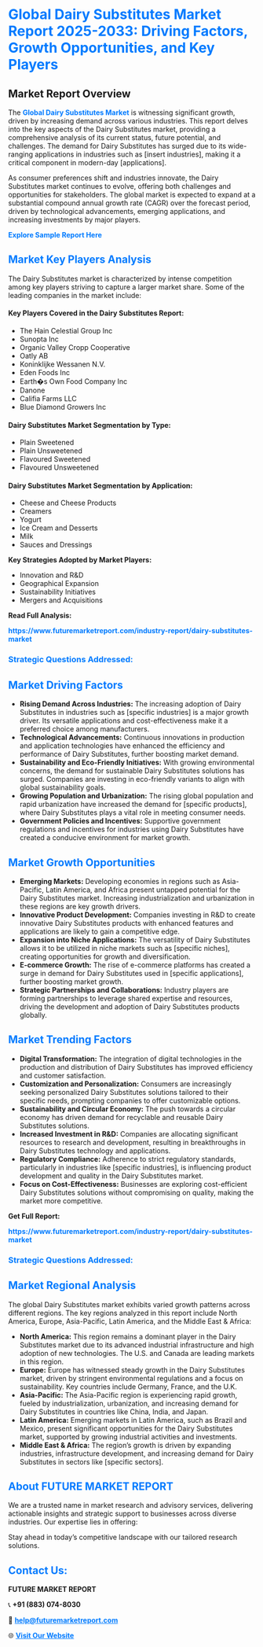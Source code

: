 <h1 style="color: #007BFF;">Global Dairy Substitutes Market Report 2025-2033: Driving Factors, Growth Opportunities, and Key Players</h1>

<section id="overview">
<h2>Market Report Overview</h2>
<p>The <a href="https://www.futuremarketreport.com/industry-report/dairy-substitutes-market" style="color: #007BFF; text-decoration: none;"><strong>Global Dairy Substitutes Market</strong></a> is witnessing significant growth, driven by increasing demand across various industries. This report delves into the key aspects of the Dairy Substitutes market, providing a comprehensive analysis of its current status, future potential, and challenges. The demand for Dairy Substitutes has surged due to its wide-ranging applications in industries such as [insert industries], making it a critical component in modern-day [applications].</p>
<p>As consumer preferences shift and industries innovate, the Dairy Substitutes market continues to evolve, offering both challenges and opportunities for stakeholders. The global market is expected to expand at a substantial compound annual growth rate (CAGR) over the forecast period, driven by technological advancements, emerging applications, and increasing investments by major players.</p>
</section>

<section id="overview">
<p><a href="https://www.futuremarketreport.com/request-sample/reportId=89845" style="color: #007BFF; text-decoration: none;"><strong>Explore Sample Report Here</strong></a></p>
</section>

<section id="key-players">
<h2 style="color: #007BFF;">Market Key Players Analysis</h2>
<p>The Dairy Substitutes market is characterized by intense competition among key players striving to capture a larger market share. Some of the leading companies in the market include:</p>
<h4>Key Players Covered in the Dairy Substitutes Report:</h4>
<ul><li>The Hain Celestial Group Inc</li><li>Sunopta Inc</li><li>Organic Valley Cropp Cooperative</li><li>Oatly AB</li><li>Koninklijke Wessanen N.V.</li><li>Eden Foods Inc</li><li>Earth�s Own Food Company Inc</li><li>Danone</li><li>Califia Farms LLC</li><li>Blue Diamond Growers Inc</li></ul>
<h4>Dairy Substitutes Market Segmentation by Type:</h4>
<ul><li>Plain Sweetened</li><li>Plain Unsweetened</li><li>Flavoured Sweetened</li><li>Flavoured Unsweetened</li></ul>

<h4>Dairy Substitutes Market Segmentation by Application:</h4>
<ul><li>Cheese and Cheese Products</li><li>Creamers</li><li>Yogurt</li><li>Ice Cream and Desserts</li><li>Milk</li><li>Sauces and Dressings</li></ul>
<p><strong>Key Strategies Adopted by Market Players:</strong></p>
<ul>
<li>Innovation and R&D</li>
<li>Geographical Expansion</li>
<li>Sustainability Initiatives</li>
<li>Mergers and Acquisitions</li>
</ul>
</section>

<section>
<p><strong>Read Full Analysis: </strong></p><a href="https://www.futuremarketreport.com/industry-report/dairy-substitutes-market" style="color: #007BFF; text-decoration: none;"><strong>https://www.futuremarketreport.com/industry-report/dairy-substitutes-market</strong></a>
<h3 style="color: #007BFF;">Strategic Questions Addressed:</h3>
</section>

<section id="driving-factors">
<h2 style="color: #007BFF;">Market Driving Factors</h2>
<ul>
<li><strong>Rising Demand Across Industries:</strong> The increasing adoption of Dairy Substitutes in industries such as [specific industries] is a major growth driver. Its versatile applications and cost-effectiveness make it a preferred choice among manufacturers.</li>
<li><strong>Technological Advancements:</strong> Continuous innovations in production and application technologies have enhanced the efficiency and performance of Dairy Substitutes, further boosting market demand.</li>
<li><strong>Sustainability and Eco-Friendly Initiatives:</strong> With growing environmental concerns, the demand for sustainable Dairy Substitutes solutions has surged. Companies are investing in eco-friendly variants to align with global sustainability goals.</li>
<li><strong>Growing Population and Urbanization:</strong> The rising global population and rapid urbanization have increased the demand for [specific products], where Dairy Substitutes plays a vital role in meeting consumer needs.</li>
<li><strong>Government Policies and Incentives:</strong> Supportive government regulations and incentives for industries using Dairy Substitutes have created a conducive environment for market growth.</li>
</ul>
</section>

<section id="growth-opportunities">
<h2 style="color: #007BFF;">Market Growth Opportunities</h2>
<ul>
<li><strong>Emerging Markets:</strong> Developing economies in regions such as Asia-Pacific, Latin America, and Africa present untapped potential for the Dairy Substitutes market. Increasing industrialization and urbanization in these regions are key growth drivers.</li>
<li><strong>Innovative Product Development:</strong> Companies investing in R&D to create innovative Dairy Substitutes products with enhanced features and applications are likely to gain a competitive edge.</li>
<li><strong>Expansion into Niche Applications:</strong> The versatility of Dairy Substitutes allows it to be utilized in niche markets such as [specific niches], creating opportunities for growth and diversification.</li>
<li><strong>E-commerce Growth:</strong> The rise of e-commerce platforms has created a surge in demand for Dairy Substitutes used in [specific applications], further boosting market growth.</li>
<li><strong>Strategic Partnerships and Collaborations:</strong> Industry players are forming partnerships to leverage shared expertise and resources, driving the development and adoption of Dairy Substitutes products globally.</li>
</ul>
</section>

<section id="trending-factors">
<h2 style="color: #007BFF;">Market Trending Factors</h2>
<ul>
<li><strong>Digital Transformation:</strong> The integration of digital technologies in the production and distribution of Dairy Substitutes has improved efficiency and customer satisfaction.</li>
<li><strong>Customization and Personalization:</strong> Consumers are increasingly seeking personalized Dairy Substitutes solutions tailored to their specific needs, prompting companies to offer customizable options.</li>
<li><strong>Sustainability and Circular Economy:</strong> The push towards a circular economy has driven demand for recyclable and reusable Dairy Substitutes solutions.</li>
<li><strong>Increased Investment in R&D:</strong> Companies are allocating significant resources to research and development, resulting in breakthroughs in Dairy Substitutes technology and applications.</li>
<li><strong>Regulatory Compliance:</strong> Adherence to strict regulatory standards, particularly in industries like [specific industries], is influencing product development and quality in the Dairy Substitutes market.</li>
<li><strong>Focus on Cost-Effectiveness:</strong> Businesses are exploring cost-efficient Dairy Substitutes solutions without compromising on quality, making the market more competitive.</li>
</ul>
</section>

<section>
<p><strong>Get Full Report: </strong></p><a href="https://www.futuremarketreport.com/industry-report/dairy-substitutes-market" style="color: #007BFF; text-decoration: none;"><strong>https://www.futuremarketreport.com/industry-report/dairy-substitutes-market</strong></a>
<h3 style="color: #007BFF;">Strategic Questions Addressed:</h3>
</section>


<section id="regional-analysis">
<h2 style="color: #007BFF;">Market Regional Analysis</h2>
<p>The global Dairy Substitutes market exhibits varied growth patterns across different regions. The key regions analyzed in this report include North America, Europe, Asia-Pacific, Latin America, and the Middle East & Africa:</p>
<ul>
<li><strong>North America:</strong> This region remains a dominant player in the Dairy Substitutes market due to its advanced industrial infrastructure and high adoption of new technologies. The U.S. and Canada are leading markets in this region.</li>
<li><strong>Europe:</strong> Europe has witnessed steady growth in the Dairy Substitutes market, driven by stringent environmental regulations and a focus on sustainability. Key countries include Germany, France, and the U.K.</li>
<li><strong>Asia-Pacific:</strong> The Asia-Pacific region is experiencing rapid growth, fueled by industrialization, urbanization, and increasing demand for Dairy Substitutes in countries like China, India, and Japan.</li>
<li><strong>Latin America:</strong> Emerging markets in Latin America, such as Brazil and Mexico, present significant opportunities for the Dairy Substitutes market, supported by growing industrial activities and investments.</li>
<li><strong>Middle East & Africa:</strong> The region’s growth is driven by expanding industries, infrastructure development, and increasing demand for Dairy Substitutes in sectors like [specific sectors].</li>
</ul>
</section>

<footer>
<h2 style="color: #007BFF;">About FUTURE MARKET REPORT</h2>
<p>We are a trusted name in market research and advisory services, delivering actionable insights and strategic support to businesses across diverse industries. Our expertise lies in offering:</p>

<p>Stay ahead in today’s competitive landscape with our tailored research solutions.</p>

<h2 style="color: #007BFF;">Contact Us:</h2>
<p><strong>FUTURE MARKET REPORT</strong></p>
<p>📞 <strong>+91 (883) 074-8030</strong></p>
<p>📧 <strong><a href="mailto:help@futuremarketreport.com" style="color: #007BFF;">help@futuremarketreport.com</a></strong></p>
<p>🌐 <strong><a href="https://www.futuremarketreport.com/" style="color: #007BFF;">Visit Our Website</a></strong></p>
</footer>